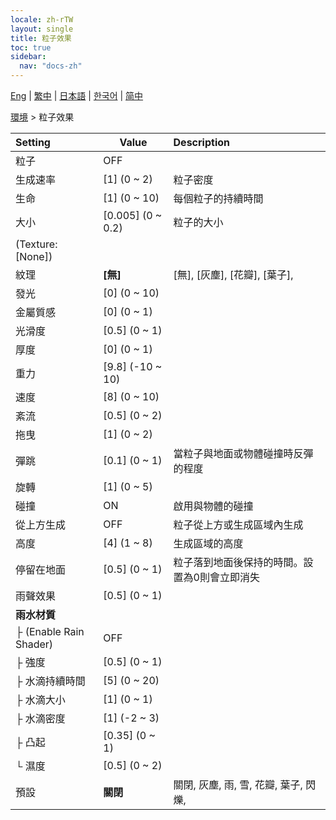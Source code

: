 ```yaml
---
locale: zh-rTW
layout: single
title: 粒子效果
toc: true
sidebar:
  nav: "docs-zh"
---
```

[Eng](/dancexr/menu/2025.4/scene/particles) | [繁中](/tw/dancexr/menu/2025.4/scene/particles) | [日本語](/jp/dancexr/menu/2025.4/scene/particles) | [한국어](/kr/dancexr/menu/2025.4/scene/particles) | [简中](/zh/dancexr/menu/2025.4/scene/particles)

[環境](../menu#環境) > 粒子效果



| Setting | Value | Description |
| :--- | --- | :--- |
| 粒子 | OFF | 
| 生成速率 | [1] (0 ~ 2) | 粒子密度
| 生命 | [1] (0 ~ 10) | 每個粒子的持續時間
| 大小 | [0.005] (0 ~ 0.2) | 粒子的大小
| (Texture: [None]) || 
| 紋理 | **[無]** | [無], [灰塵], [花瓣], [葉子],  |
| 發光 | [0] (0 ~ 10) | 
| 金屬質感 | [0] (0 ~ 1) | 
| 光滑度 | [0.5] (0 ~ 1) | 
| 厚度 | [0] (0 ~ 1) | 
| 重力 | [9.8] (-10 ~ 10) | 
| 速度 | [8] (0 ~ 10) | 
| 紊流 | [0.5] (0 ~ 2) | 
| 拖曳 | [1] (0 ~ 2) | 
| 彈跳 | [0.1] (0 ~ 1) | 當粒子與地面或物體碰撞時反彈的程度
| 旋轉 | [1] (0 ~ 5) | 
| 碰撞 | ON | 啟用與物體的碰撞
| 從上方生成 | OFF | 粒子從上方或生成區域內生成
| 高度 | [4] (1 ~ 8) | 生成區域的高度
| 停留在地面 | [0.5] (0 ~ 1) | 粒子落到地面後保持的時間。設置為0則會立即消失
| 雨聲效果 | [0.5] (0 ~ 1) | 
| **雨水材質** | | 
| ├ (Enable Rain Shader) | OFF | 
| ├ 強度 | [0.5] (0 ~ 1) | 
| ├ 水滴持續時間 | [5] (0 ~ 20) | 
| ├ 水滴大小 | [1] (0 ~ 1) | 
| ├ 水滴密度 | [1] (-2 ~ 3) | 
| ├ 凸起 | [0.35] (0 ~ 1) | 
| └ 濕度 | [0.5] (0 ~ 2) | 
| 預設 | **關閉** | 關閉, 灰塵, 雨, 雪, 花瓣, 葉子, 閃爍,  |
